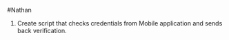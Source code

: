 #Nathan

1. Create script that checks credentials from Mobile application and sends back verification.